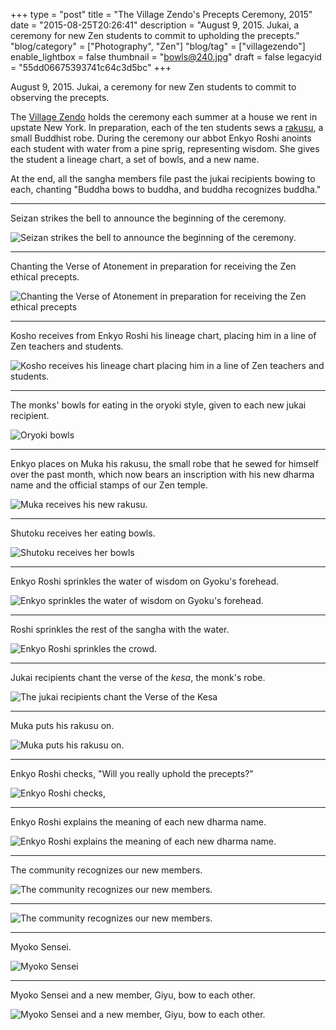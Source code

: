 +++
type = "post"
title = "The Village Zendo's Precepts Ceremony, 2015"
date = "2015-08-25T20:26:41"
description = "August 9, 2015. Jukai, a ceremony for new Zen students to commit to upholding the precepts."
"blog/category" = ["Photography", "Zen"]
"blog/tag" = ["villagezendo"]
enable_lightbox = false
thumbnail = "bowls@240.jpg"
draft = false
legacyid = "55dd06675393741c64c3d5bc"
+++

<p>August 9, 2015. Jukai, a ceremony for new Zen students to commit to observing the precepts.</p>
<p>The <a href="http://villagezendo.org">Village Zendo</a> holds the ceremony each summer at a house we rent in upstate New York. In preparation, each of the ten students sews a <a href="http://en.wikipedia.org/wiki/Rakusu">rakusu</a>, a small Buddhist robe. During the ceremony our abbot Enkyo Roshi anoints each student with water from a pine sprig, representing wisdom. She gives the student a lineage chart, a set of bowls, and a new name.</p>
<p>At the end, all the sangha members file past the jukai recipients bowing to each, chanting "Buddha bows to buddha, and buddha recognizes buddha."</p>
<hr />
<p>Seizan strikes the bell to announce the beginning of the ceremony.</p>
<p><img style="display:block; margin-left:auto; margin-right:auto;" src="seizan.jpg" alt="Seizan strikes the bell to announce the beginning of the ceremony." title="Seizan strikes the bell to announce the beginning of the ceremony." /></p>
<hr />
<p>Chanting the Verse of Atonement in preparation for receiving the Zen ethical precepts.</p>
<p><img style="display:block; margin-left:auto; margin-right:auto;" src="chanting.jpg" alt="Chanting the Verse of Atonement in preparation for receiving the Zen ethical precepts" title="Chanting the Verse of Atonement in preparation for receiving the Zen ethical precepts" /></p>
<hr />
<p>Kosho receives from Enkyo Roshi his lineage chart, placing him in a line of Zen teachers and students.</p>
<p><img style="display:block; margin-left:auto; margin-right:auto;" src="kosho.jpg" alt="Kosho receives his lineage chart placing him in a line of Zen teachers and students." title="Kosho receives his lineage chart placing him in a line of Zen teachers and students." /></p>
<hr />
<p>The monks' bowls for eating in the oryoki style, given to each new jukai recipient.</p>
<p><img style="display:block; margin-left:auto; margin-right:auto;" src="bowls.jpg" alt="Oryoki bowls" title="Oryoki bowls" /></p>
<hr />
<p>Enkyo places on Muka his rakusu, the small robe that he sewed for himself over the past month, which now bears an inscription with his new dharma name and the official stamps of our Zen temple.</p>
<p><img style="display:block; margin-left:auto; margin-right:auto;" src="muka-rakusu.jpg" alt="Muka receives his new rakusu." title="Muka receives his new rakusu." /></p>
<hr />
<p>Shutoku receives her eating bowls.</p>
<p><img style="display:block; margin-left:auto; margin-right:auto;" src="shutoku.jpg" alt="Shutoku receives her bowls" title="Shutoku receives her bowls" /></p>
<hr />
<p>Enkyo Roshi sprinkles the water of wisdom on Gyoku's forehead.</p>
<p><img style="display:block; margin-left:auto; margin-right:auto;" src="gyoku.jpg" alt="Enkyo sprinkles the water of wisdom on Gyoku's forehead." title="Enkyo sprinkles the water of wisdom on Gyoku's forehead." /></p>
<hr />
<p>Roshi sprinkles the rest of the sangha with the water.</p>
<p><img style="display:block; margin-left:auto; margin-right:auto;" src="water.jpg" alt="Enkyo Roshi sprinkles the crowd." title="Enkyo Roshi sprinkles the crowd." /></p>
<hr />
<p>Jukai recipients chant the verse of the <em>kesa</em>, the monk's robe.</p>
<p><img style="display:block; margin-left:auto; margin-right:auto;" src="verse-of-the-kesa.jpg" alt="The jukai recipients chant the Verse of the Kesa" title="The jukai recipients chant the Verse of the Kesa" /></p>
<hr />
<p>Muka puts his rakusu on.</p>
<p><img style="display:block; margin-left:auto; margin-right:auto;" src="donning-the-rakusu.jpg" alt="Muka puts his rakusu on." title="Muka puts his rakusu on." /></p>
<hr />
<p>Enkyo Roshi checks, "Will you really uphold the precepts?"</p>
<p><img style="display:block; margin-left:auto; margin-right:auto;" src="enkyo-roshi.jpg" alt="Enkyo Roshi checks, "Will you really uphold the precepts?"" title="Enkyo Roshi checks, "Will you really uphold the precepts?"" /></p>
<hr />
<p>Enkyo Roshi explains the meaning of each new dharma name.</p>
<p><img style="display:block; margin-left:auto; margin-right:auto;" src="enkyo-roshi-2.jpg" alt="Enkyo Roshi explains the meaning of each new dharma name." title="Enkyo Roshi explains the meaning of each new dharma name." /></p>
<hr />
<p>The community recognizes our new members.</p>
<p><img style="display:block; margin-left:auto; margin-right:auto;" src="greeting-1.jpg" alt="The community recognizes our new members." title="The community recognizes our new members." /></p>
<hr />
<p><img style="display:block; margin-left:auto; margin-right:auto;" src="greeting-2.jpg" alt="The community recognizes our new members." title="The community recognizes our new members." /></p>
<hr />
<p>Myoko Sensei.</p>
<p><img style="display:block; margin-left:auto; margin-right:auto;" src="myoko.jpg" alt="Myoko Sensei" title="Myoko Sensei" /></p>
<hr />
<p>Myoko Sensei and a new member, Giyu, bow to each other.</p>
<p><img style="display:block; margin-left:auto; margin-right:auto;" src="myoko-and-giyu.jpg" alt="Myoko Sensei and a new member, Giyu, bow to each other." title="Myoko Sensei and a new member, Giyu, bow to each other." /></p>
    